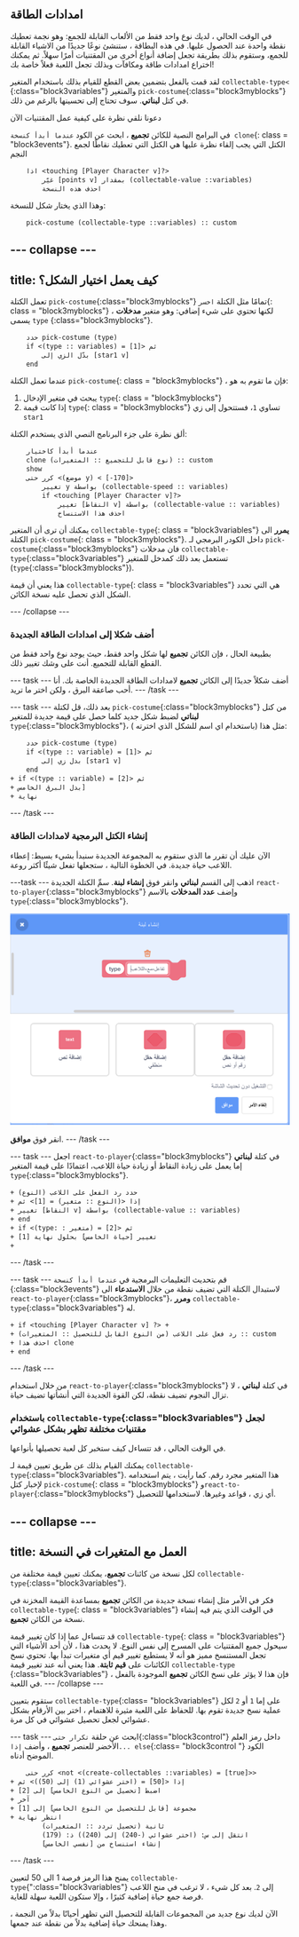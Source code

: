 ## امدادات الطاقة

في الوقت الحالي ، لديك نوع واحد فقط من الألعاب القابلة للجمع: وهو نجمة تعطيك نقطة واحدة عند الحصول عليها. في هذه البطاقة ، ستنشئ نوعًا جديدًا من الاشياء القابلة للجمع، وستقوم بذلك بطريقة تجعل إضافة أنواع أخرى من المقتنيات أمرًا سهلاً. ثم يمكنك اختراع امدادات طاقة ومكافآت وبذلك تجعل اللعبة فعلاً خاصة بك!

لقد قمت بالفعل بتضمين بعض القطع للقيام بذلك باستخدام المتغير `collectable-type<` {:class="block3variables"} والمتغير `pick-costume`{:class="block3myblocks"} في كتل **لبناتي**. سوف تحتاج إلى تحسينها بالرغم من ذلك.

دعونا نلقي نظرة على كيفية عمل المقتنيات الآن

في البرامج النصية للكائن **تجميع** ، ابحث عن الكود `عندما أبدأ كنسخة clone`{: class = "block3events"}. الكتل التي يجب إلقاء نظرة عليها هي الكتل التي تعطيك نقاطًا لجمع النجم

```blocks3
    اذا <touching [Player Character v]?> 
        غيّر [points v] بمقدار (collectable-value ::variables)
        احذف هذه النسخة
```

وهذا الذي يختار شكل للنسخة:

```blocks3
    pick-costume (collectable-type ::variables) :: custom
```

## \--- collapse \---

## title: كيف يعمل اختيار الشكل؟

تعمل الكتلة `pick-costume`{:class="block3myblocks"} تمامًا مثل الكتلة `اخسر`{: class = "block3myblocks"} ، لكنها تحتوي على شيء إضافي: وهو متغير **مدخلات** يسمى `type` {:class="block3myblocks"}.

```blocks3
    حدد pick-costume (type)
    if <(type :: variables) = [1]> ثم
        بدّل الزي إلى [star1 v]
    end
```

عندما تعمل الكتلة `pick-costume`{: class = "block3myblocks"} ، فإن ما تقوم به هو:

1. يبحث في متغير الإدخال `type`{: class = "block3myblocks"}
2. إذا كانت قيمة `type`{: class = "block3myblocks"} تساوي `1`، فستتحول إلى زي `star1`

ألق نظرة على جزء البرنامج النصي الذي يستخدم الكتلة:

```blocks3
    عندما أبدأ كاختيار
    clone (نوع قابل للتجميع :: المتغيرات) :: custom
    show
    كرر حتى <(موضع y) < [-170]>
        تغيير y بواسطة (collectable-speed :: variables)
        if <touching [Player Character v]?>
            تغيير [النقاط v] بواسطة (collectable-value :: variables)
            احذف هذا الاستنساخ
```

يمكنك أن ترى أن المتغير `collectable-type`{: class = "block3variables"} **يمرر** الى الكتلة `pick-costume`{: class = "block3myblocks"}. داخل الكودر البرمجي لـ `pick-costume`{:class="block3myblocks"} فان مدخلات `collectable-type`{:class="block3variables"} تستعمل بعد ذلك كمدخل للمتغير (`type`{:class="block3myblocks"}).

هذا يعني أن قيمة `collectable-type`{: class = "block3variables"} هي التي تحدد الشكل الذي تحصل عليه نسخة الكائن.

\--- /collapse \---

### أضف شكلا إلى امدادات الطاقة الجديدة

بطبيعة الحال ، فإن الكائن **تجميع** لها شكل واحد فقط، حيث يوجد نوع واحد فقط من القطع القابلة للتجميع. أنت على وشك تغيير ذلك.

\--- task \--- أضف شكلاً جديدًا إلى الكائن **تجميع** لامدادات الطاقة الجديدة الخاصة بك. أنا أحب صاعقة البرق ، ولكن اختر ما تريد. \--- /task \---

\--- task \--- بعد ذلك، قل لكتلة `pick-costume`{:class="block3myblocks"} من كتل **لبناتي** لضبط شكل جديد كلما حصل على قيمة جديدة للمتغير `type`{:class="block3myblocks"}، مثل هذا \(باستخدام اي اسم للشكل الذي اخترته \):

```blocks3
    حدد pick-costume (type)
    if <(type :: variable) = [1]> ثم
        بدل زي إلى [star1 v]
    end
+ if <(type :: variable) = [2]> ثم
+ بدل البرق الخامس]
+ نهاية
```

\--- /task \---

### إنشاء الكتل البرمجية لامدادات الطاقة

الآن عليك أن تقرر ما الذي ستقوم به المجموعة الجديدة سنبدأ بشيء بسيط: إعطاء اللاعب حياة جديدة. في الخطوة التالية ، ستجعلها تفعل شيئًا أكثر روعة.

\---task \--- اذهب إلى القسم **لبناتي** وانقر فوق **إنشاء لبنة**. سمِّ الكتلة الجديدة `react-to-player`{:class="block3myblocks"} وإضف **عدد المدخلات** بالاسم `type`{:class="block3myblocks"}.

![اكتب اسم الكتلة](images/powerupMakeName.png)

انقر فوق **موافق**. \--- /task \---

\--- task \--- اجعل `react-to-player`{:class="block3myblocks"} في كتلة **لبناتي** إما يعمل على زيادة النقاط أو زيادة حياة اللاعب، اعتمادًا على قيمة المتغير `type`{:class="block3myblocks"}.

```blocks3
+ حدد رد الفعل على اللاعب (النوع)
+ إذا <(النوع :: متغير) = [1]> ثم
+ تغيير [النقاط v] بواسطة (collectable-value :: variables)
+ end
+ if <(type: : متغير) = [2]> ثم
+ تغيير [حياة الخامس] بحلول نهاية [1]
+
```

\--- /task \---

\--- task \--- قم بتحديث التعليمات البرمجية في `عندما أبدأ كنسخة` {:class="block3events"} لاستبدال الكتلة التي تضيف نقطة من خلال **الاستدعاء** الى `react-to-player`{:class="block3myblocks"}، **ومرر** `collectable-type`{:class="block3variables"} له.

```blocks3
+ if <touching [Player Character v] ?> +
+ رد فعل على اللاعب (من النوع القابل للتحصيل :: المتغيرات) :: custom
+ احذف هذا clone
+ end
```

\--- /task \---

من خلال استخدام `react-to-player`{:class="block3myblocks"} في كتلة **لبناتي** ، لا تزال النجوم تضيف نقطة، لكن القوة الجديدة التي أنشأتها تضيف حياة.

### باستخدام `collectable-type`{:class="block3variables"} لجعل مقتنيات مختلفة تظهر بشكل عشوائي

في الوقت الحالي ، قد تتساءل كيف ستخبر كل لعبة تحصيلها بأنواعها.

يمكنك القيام بذلك عن طريق تعيين قيمة لـ `collectable-type`{:class="block3variables"}. هذا المتغير مجرد رقم. كما رأيت ، يتم استخدامه لإخبار كتل `pick-costume`{: class = "block3myblocks"} و`react-to-player`{:class="block3myblocks"} أي زي ، قواعد وغيرها. لاستخدامها للتحصيل.

## \--- collapse \---

## title: العمل مع المتغيرات في النسخة

لكل نسخة من كائنات **تجميع**، يمكنك تعيين قيمة مختلفة من `collectable-type`{:class="block3variables"}.

فكر في الأمر مثل إنشاء نسخة جديدة من الكائن **تجميع** بمساعدة القيمة المخزنة في `collectable-type`{: class = "block3variables"} في الوقت الذي يتم فيه إنشاء نسخة من الكائن **تجميع**.

قد تتساءل عما إذا كان تغيير قيمة `collectable-type`{: class = "block3variables"} سيحول جميع المقتنيات على المسرح إلى نفس النوع. لا يحدث هذا ، لأن أحد الأشياء التي تجعل المستنسخ مميز هو أنه لا يستطيع تغيير قيم أي متغيرات تبدأ بها. تحتوي نسخ الكائنات على **قيم ثابتة**. هذا يعني أنه عند تغيير قيمة `collectable-type ` {:class="block3variables"} ، فإن هذا لا يؤثر على نسخ الكائن **تجميع** الموجودة بالفعل في اللعبة. \--- /collapse \---

ستقوم بتعيين `collectable-type`{:class= "block3variables"} على إما `1` أو `2` لكل عملية نسخ جديدة تقوم بها. للحفاظ على اللعبة مثيرة للاهتمام ، اختر بين الأرقام بشكل عشوائي لجعل تحصيل عشوائي في كل مرة.

\--- task \--- ابحث عن حلقة ` تكرار حتى `{:class="block3control"} داخل رمز العلم الأخضر للعنصر **تجميع** ، وأضف `إذا... else`{:class= "block3control "} الكود الموضح أدناه.

```blocks3
    كرر حتى <not <(create-collectables ::variables) = [true]>>
+ إذا <[50] = (اختر عشوائي (1) إلى (50))> ثم
+ اضبط [تحصيل من النوع الخامس] إلى [2]
+ آخر
+ مجموعة [قابل للتحصيل من النوع الخامس] إلى [1]
+ انتظر نهاية
        (تحصيل تردد :: المتغيرات) ثانية
        انتقل إلى س: (اختر عشوائي (-240) إلى (240)) ذ: (179)
        إنشاء استنساخ من [نفسي الخامس]
```

\--- /task \---

يمنح هذا الرمز فرصة 1 الى 50 لتعيين `collectable-type`{":class="block3variables"} إلى `2`. بعد كل شيء ، لا ترغب في منح اللاعب فرصة جمع حياة إضافية كثيرًا ، وإلا ستكون اللعبة سهلة للغاية.

الآن لديك نوع جديد من المجموعات القابلة للتحصيل التي تظهر أحيانًا بدلاً من النجمة ، وهذا يمنحك حياة إضافية بدلاً من نقطة عند جمعها.